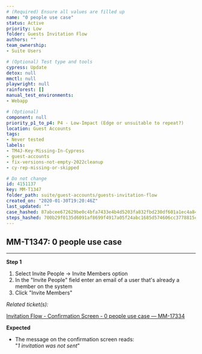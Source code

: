 ```yaml
---
# (Required) Ensure all values are filled up
name: "0 people use case"
status: Active
priority: Low
folder: Guests Invitation Flow
authors: ""
team_ownership: 
- Suite Users

# (Optional) Test type and tools
cypress: Update
detox: null
mmctl: null
playwright: null
rainforest: []
manual_test_environments: 
- Webapp

# (Optional)
component: null
priority_p1_to_p4: P4 - Low-Impact (Edge or unsuitable to repeat?)
location: Guest Accounts
tags: 
- Never tested
labels: 
- TM4J-Key-Missing-In-Cypress
- guest-accounts
- fix-versions-not-empty-2022cleanup
- cy-rep-missing-or-skipped

# Do not change
id: 4151137
key: MM-T1347
folder_path: suite/guest-accounts/guests-invitation-flow
created_on: "2020-01-30T19:20:46Z"
last_updated: ""
case_hashed: 87abcee672629be0c4bfa7433e4b4d5203fa832fbd230df601a1ec4a84d951a6ffef101dc081660b9c67d78432ac18a9
steps_hashed: 700b29f0135d6091af8699f4917a05f24abc1685d574606cc3778815c4cf55773941dea5769e6e05af4778cce0afc166
---
```


## MM-T1347: 0 people use case

---

**Step 1**

1. Select Invite People -> Invite Members option
2. In the "Invite People" field enter an email of a user that's already a member on the system
3. Click "Invite Members"

_Related ticket(s):_

[Invitation Flow - Confirmation Screen - 0 people use case — MM-17334](https://mattermost.atlassian.net/browse/MM-17334)

**Expected**

- The message on the confirmation screen reads:
  \
  "_1 invitation was not sent_"
